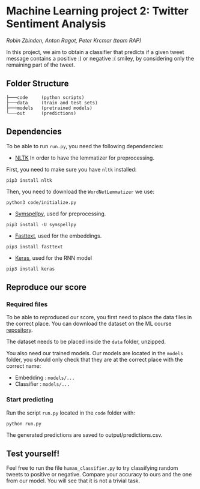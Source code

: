 # Machine Learning project 2: Twitter Sentiment Analysis
_Robin Zbinden, Anton Ragot, Peter Krcmar (team RAP)_

In this project, we aim to obtain a classifier that predicts if a given tweet message contains a positive :) or negative :( smiley, by considering only the remaining part of the tweet.

## Folder Structure

```
├───code     (python scripts)
├───data     (train and test sets)
├───models   (pretrained models)
└───out      (predictions)

```

## Dependencies

To be able to run `run.py`, you need the following dependencies:

 - [NLTK](https://www.nltk.org/) In order to have the lemmatizer for preprocessing.
 
 First, you need to make sure you have `nltk` installed:
 ```
 pip3 install nltk
 ```
 Then, you need to download the `WordNetLemmatizer` we use:
 ```
 python3 code/initialize.py
 ```
  
 - [Symspellpy](https://pypi.org/project/symspellpy/), used for preprocessing.
 ```
 pip3 install -U symspellpy
 ```
 
 - [Fasttext](https://fasttext.cc/), used for the embeddings.
 ```
 pip3 install fasttext
 ```
 
- [Keras](https://keras.io/), used for the RNN model
```
pip3 install keras
```

## Reproduce our score

### Required files

To be able to reproduced our score, you first need to place the data files in the correct place. You can download the dataset on the ML course [repository](https://github.com/epfml/ML_course/tree/master/projects/project2/project_text_classification/Datasets).

The dataset needs to be placed inside the `data` folder, unzipped.

You also need our trained models. Our models are located in the `models` folder, you should only check that they are at the correct place with the correct name:
- Embedding : `models/...`
- Classifier : `models/...`

### Start predicting

Run the script `run.py` located in the `code` folder with: 

```python run.py```

The generated predictions are saved to output/predictions.csv.


## Test yourself!

Feel free to run the file `human_classifier.py` to try classifying random tweets to positive or negative. Compare your accuracy to ours and the one from our model. You will see that it is not a trivial task.
